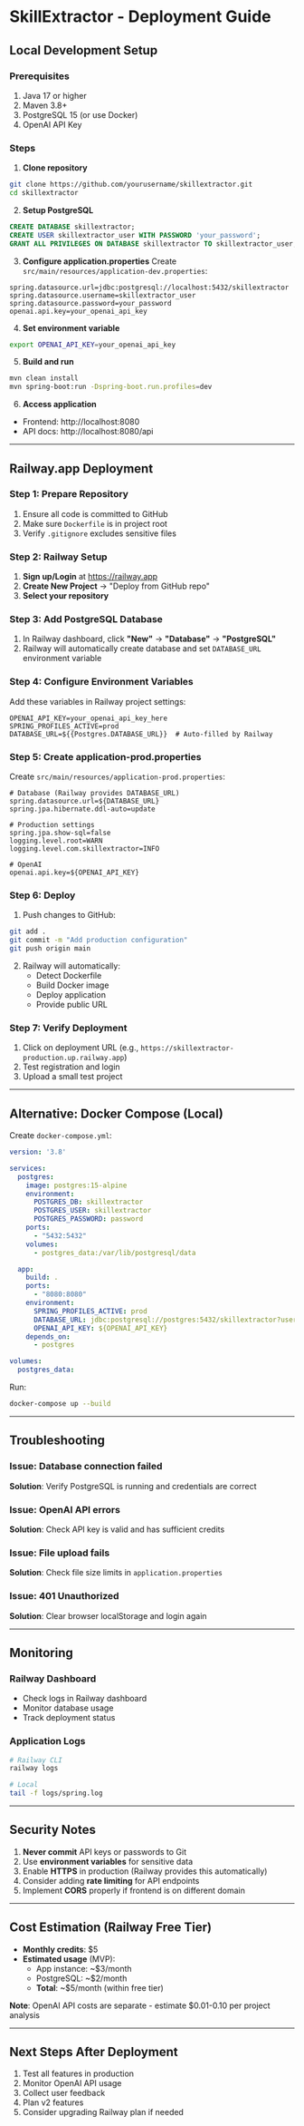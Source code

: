 # SkillExtractor - Deployment Guide

## Local Development Setup

### Prerequisites
1. Java 17 or higher
2. Maven 3.8+
3. PostgreSQL 15 (or use Docker)
4. OpenAI API Key

### Steps

1. **Clone repository**
```bash
git clone https://github.com/yourusername/skillextractor.git
cd skillextractor
```

2. **Setup PostgreSQL**
```sql
CREATE DATABASE skillextractor;
CREATE USER skillextractor_user WITH PASSWORD 'your_password';
GRANT ALL PRIVILEGES ON DATABASE skillextractor TO skillextractor_user;
```

3. **Configure application.properties**
   Create `src/main/resources/application-dev.properties`:
```properties
spring.datasource.url=jdbc:postgresql://localhost:5432/skillextractor
spring.datasource.username=skillextractor_user
spring.datasource.password=your_password
openai.api.key=your_openai_api_key
```

4. **Set environment variable**
```bash
export OPENAI_API_KEY=your_openai_api_key
```

5. **Build and run**
```bash
mvn clean install
mvn spring-boot:run -Dspring-boot.run.profiles=dev
```

6. **Access application**
- Frontend: http://localhost:8080
- API docs: http://localhost:8080/api

---

## Railway.app Deployment

### Step 1: Prepare Repository

1. Ensure all code is committed to GitHub
2. Make sure `Dockerfile` is in project root
3. Verify `.gitignore` excludes sensitive files

### Step 2: Railway Setup

1. **Sign up/Login** at https://railway.app
2. **Create New Project** → "Deploy from GitHub repo"
3. **Select your repository**

### Step 3: Add PostgreSQL Database

1. In Railway dashboard, click **"New"** → **"Database"** → **"PostgreSQL"**
2. Railway will automatically create database and set `DATABASE_URL` environment variable

### Step 4: Configure Environment Variables

Add these variables in Railway project settings:

```
OPENAI_API_KEY=your_openai_api_key_here
SPRING_PROFILES_ACTIVE=prod
DATABASE_URL=${{Postgres.DATABASE_URL}}  # Auto-filled by Railway
```

### Step 5: Create application-prod.properties

Create `src/main/resources/application-prod.properties`:
```properties
# Database (Railway provides DATABASE_URL)
spring.datasource.url=${DATABASE_URL}
spring.jpa.hibernate.ddl-auto=update

# Production settings
spring.jpa.show-sql=false
logging.level.root=WARN
logging.level.com.skillextractor=INFO

# OpenAI
openai.api.key=${OPENAI_API_KEY}
```

### Step 6: Deploy

1. Push changes to GitHub:
```bash
git add .
git commit -m "Add production configuration"
git push origin main
```

2. Railway will automatically:
    - Detect Dockerfile
    - Build Docker image
    - Deploy application
    - Provide public URL

### Step 7: Verify Deployment

1. Click on deployment URL (e.g., `https://skillextractor-production.up.railway.app`)
2. Test registration and login
3. Upload a small test project

---

## Alternative: Docker Compose (Local)

Create `docker-compose.yml`:
```yaml
version: '3.8'

services:
  postgres:
    image: postgres:15-alpine
    environment:
      POSTGRES_DB: skillextractor
      POSTGRES_USER: skillextractor
      POSTGRES_PASSWORD: password
    ports:
      - "5432:5432"
    volumes:
      - postgres_data:/var/lib/postgresql/data

  app:
    build: .
    ports:
      - "8080:8080"
    environment:
      SPRING_PROFILES_ACTIVE: prod
      DATABASE_URL: jdbc:postgresql://postgres:5432/skillextractor?user=skillextractor&password=password
      OPENAI_API_KEY: ${OPENAI_API_KEY}
    depends_on:
      - postgres

volumes:
  postgres_data:
```

Run:
```bash
docker-compose up --build
```

---

## Troubleshooting

### Issue: Database connection failed
**Solution**: Verify PostgreSQL is running and credentials are correct

### Issue: OpenAI API errors
**Solution**: Check API key is valid and has sufficient credits

### Issue: File upload fails
**Solution**: Check file size limits in `application.properties`

### Issue: 401 Unauthorized
**Solution**: Clear browser localStorage and login again

---

## Monitoring

### Railway Dashboard
- Check logs in Railway dashboard
- Monitor database usage
- Track deployment status

### Application Logs
```bash
# Railway CLI
railway logs

# Local
tail -f logs/spring.log
```

---

## Security Notes

1. **Never commit** API keys or passwords to Git
2. Use **environment variables** for sensitive data
3. Enable **HTTPS** in production (Railway provides this automatically)
4. Consider adding **rate limiting** for API endpoints
5. Implement **CORS** properly if frontend is on different domain

---

## Cost Estimation (Railway Free Tier)

- **Monthly credits**: $5
- **Estimated usage** (MVP):
    - App instance: ~$3/month
    - PostgreSQL: ~$2/month
    - **Total**: ~$5/month (within free tier)

**Note**: OpenAI API costs are separate - estimate $0.01-0.10 per project analysis

---

## Next Steps After Deployment

1. Test all features in production
2. Monitor OpenAI API usage
3. Collect user feedback
4. Plan v2 features
5. Consider upgrading Railway plan if needed
